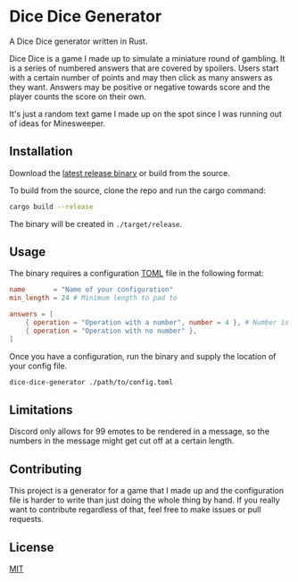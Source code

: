 # Dice Dice Generator

A Dice Dice generator written in Rust.

Dice Dice is a game I made up to simulate a miniature round of gambling. It is
a series of numbered answers that are covered by spoilers. Users start with a
certain number of points and may then click as many answers as they want.
Answers may be positive or negative towards score and the player counts the
score on their own.

It's just a random text game I made up on the spot since I was running out of
ideas for Minesweeper.

## Installation

Download the [latest release binary](https://github.com/FireIsGood/minesweeper-generator/releases) or build from the source.

To build from the source, clone the repo and run the cargo command:

```bash
cargo build --release
```

The binary will be created in `./target/release`.

## Usage

The binary requires a configuration [TOML](https://toml.io/en/) file in the
following format:

```toml
name       = "Name of your configuration"
min_length = 24 # Minimum length to pad to

answers = [
    { operation = "Operation with a number", number = 4 }, # Number is optional
    { operation = "Operation with no number" },
]
```

Once you have a configuration, run the binary and supply the location of your
config file.

```bash
dice-dice-generator ./path/to/config.toml
```

## Limitations

Discord only allows for 99 emotes to be rendered in a message, so the numbers
in the message might get cut off at a certain length.

## Contributing

This project is a generator for a game that I made up and the configuration
file is harder to write than just doing the whole thing by hand. If you really
want to contribute regardless of that, feel free to make issues or pull
requests.

## License

[MIT](https://choosealicense.com/licenses/mit/)
